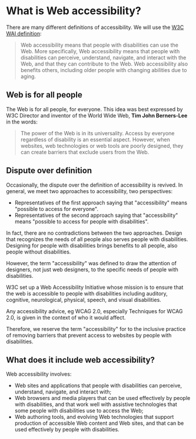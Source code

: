 # What is Web accessibility?
There are many different definitions of accessibility. We will use the [W3C WAI definition](https://www.w3.org/WAI/intro/accessibility):

> Web accessibility means that people with disabilities can use the Web. More specifically, Web accessibility means that people with disabilities can perceive, understand, navigate, and interact with the Web, and that they can contribute to the Web. Web accessibility also benefits others, including older people with changing abilities due to aging.

## Web is for all people
The Web is for all people, for everyone. This idea was best expressed by W3C Director and inventor of the World Wide Web, **Tim John Berners-Lee** in the words:
> The power of the Web is in its universality. Access by everyone regardless of disability is an essential aspect.
However, when websites, web technologies or web tools are poorly designed, they can create barriers that exclude users from the Web.

## Dispute over definition
Occasionally, the dispute over the definition of accessibility is revived. In general, we meet two approaches to accessibility, two perspectives: 
* Representatives of the first approach saying that "accessibility" means "possible to access for everyone". 
* Representatives of the second approach saying that "accessibility" means "possible to access for people with disabilities".

In fact, there are no contradictions between the two approaches. Design that recognizes the needs of all people also serves people with disabilities. Designing for people with disabilities brings benefits to all people, also people without disabilities.

However, the term "accessibility" was defined to draw the attention of designers, not just web designers, to the specific needs of people with disabilities. 

W3C set up a Web Accessibility Initiative whose mission is to ensure that the web is accessible to people with disabilities including auditory, cognitive, neurological, physical, speech, and visual disabilities.

Any accessibility advice, eg WCAG 2.0, especially Techniques for WCAG 2.0, is given in the context of who it would affect. 

Therefore, we reserve the term "accessibility" for to the inclusive practice of removing barriers that prevent access to websites by people with disabilities.


## What does it include web accessibility?
Web accessibility involves:
* Web sites and applications that people with disabilities can perceive, understand, navigate, and interact with;
* Web browsers and media players that can be used effectively by people with disabilities, and  that work well with assistive technologies that some people with disabilities use to access the Web; 
* Web authoring tools, and evolving Web technologies that support production of accessible Web content and Web sites, and that can be used effectively by people with disabilities.

